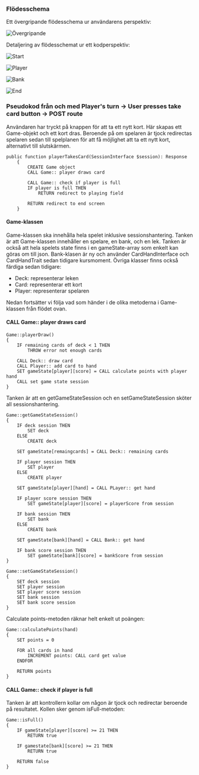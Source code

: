### Flödesschema

Ett övergripande flödesschema ur användarens perspektiv:

![Övergripande](../img/21overview.png)

Detaljering av flödesschemat ur ett kodperspektiv:

![Start](../img/21start.png)

![Player](../img/21player.png)

![Bank](../img/21bank.png)

![End](../img/21end.png)


### Pseudokod från och med Player's turn -> User presses take card button -> POST route

Användaren har tryckt på knappen för att ta ett nytt kort. Här skapas ett Game-objekt och ett kort dras. Beroende på om spelaren är tjock redirectas spelaren sedan till spelplanen för att få möjlighet att ta ett nytt kort, alternativt till slutskärmen.

```
public function playerTakesCard(SessionInterface $session): Response
    {
        CREATE Game object
        CALL Game:: player draws card
        
        CALL Game:: check if player is full
        IF player is full THEN
            RETURN redirect to playing field
        
        RETURN redirect to end screen
    }
```

#### Game-klassen
Game-klassen ska innehålla hela spelet inklusive sessionshantering. Tanken är att Game-klassen innehåller en spelare, en bank, och en lek. Tanken är också att hela spelets state finns i en gameState-array som enkelt kan göras om till json. Bank-klasen är ny och använder CardHandInterface och CardHandTrait sedan tidigare kursmoment. Övriga klasser finns också färdiga sedan tidigare:
* Deck: representerar leken
* Card: representerar ett kort
* Player: representerar spelaren

Nedan fortsätter vi följa vad som händer i de olika metoderna i Game-klassen från flödet ovan.

#### CALL Game:: player draws card

```
Game::playerDraw()
{
    IF remaining cards of deck < 1 THEN
        THROW error not enough cards
    
    CALL Deck:: draw card
    CALL Player:: add card to hand
    SET gameState[player][score] = CALL calculate points with player hand
    CALL set game state session
}
```

Tanken är att en getGameStateSession och en setGameStateSession sköter all sessionshantering.

```
Game::getGameStateSession()
{
    IF deck session THEN
        SET deck
    ELSE
        CREATE deck

    SET gameState[remaingcards] = CALL Deck:: remaining cards

    IF player session THEN
        SET player
    ELSE
        CREATE player
    
    SET gameState[player][hand] = CALL PLayer:: get hand

    IF player score session THEN
        SET gameState[player][score] = playerScore from session

    IF bank session THEN
        SET bank
    ELSE
        CREATE bank

    SET gameState[bank][hand] = CALL Bank:: get hand

    IF bank score session THEN
        SET gameState[bank][score] = bankScore from session
}
```

```
Game::setGameStateSession()
{
    SET deck session
    SET player session
    SET player score session
    SET bank session
    SET bank score session
}
```

Calculate points-metoden räknar helt enkelt ut poängen:

```
Game::calculatePoints(hand)
{
    SET points = 0

    FOR all cards in hand
        INCREMENT points: CALL card get value
    ENDFOR

    RETURN points
}
```

#### CALL Game:: check if player is full
Tanken är att kontrollern kollar om någon är tjock och redirectar beroende på resultatet. Kollen sker genom isFull-metoden:

```
Game::isFull()
{
    IF gameState[player][score] >= 21 THEN
        RETURN true
    
    IF gamestate[bank][score] >= 21 THEN
        RETURN true
    
    RETURN false
}
```
